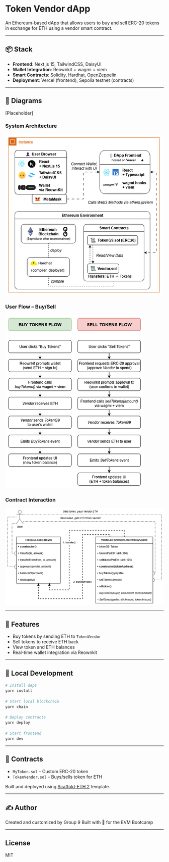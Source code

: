 # Token Vendor dApp

An Ethereum-based dApp that allows users to buy and sell ERC-20 tokens in exchange for ETH using a vendor smart contract.

---

## 📦 Stack

- **Frontend**: Next.js 15, TailwindCSS, DaisyUI
- **Wallet Integration**: Reownkit + wagmi + viem
- **Smart Contracts**: Solidity, Hardhat, OpenZeppelin
- **Deployment**: Vercel (frontend), Sepolia testnet (contracts)

---

## 📸 Diagrams
[Placeholder]
### System Architecture  
![System Diagram](./assets/system-architecture.png)

### User Flow – Buy/Sell  
![Flowchart](./assets/user-flowchart.png)

### Contract Interaction  
![Contract Diagram](./assets/contract-interaction.png)

---

## 🚀 Features

- Buy tokens by sending ETH to `TokenVendor`
- Sell tokens to receive ETH back
- View token and ETH balances
- Real-time wallet integration via Reownkit

---

## 🧪 Local Development

```bash
# Install deps
yarn install

# Start local blockchain
yarn chain

# Deploy contracts
yarn deploy

# Start frontend
yarn dev

```

---

## 📄 Contracts

- `MyToken.sol` – Custom ERC-20 token
- `TokenVendor.sol` – Buys/sells token for ETH

Built and deployed using [Scaffold-ETH 2](https://github.com/scaffold-eth/scaffold-eth-2) template.

---

## ✍️ Author

Created and customized by Group 9
Built with 💙 for the EVM Bootcamp

---

## License
MIT

